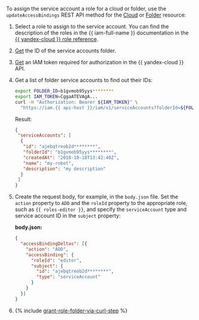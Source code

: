 To assign the service account a role for a cloud or folder, use the `updateAccessBindings` REST API method for the [Cloud](../../resource-manager/api-ref/Cloud/index.md) or [Folder](../../resource-manager/api-ref/Folder/index.md) resource:

1. Select a role to assign to the service account. You can find the description of the roles in the {{ iam-full-name }} documentation in the [{{ yandex-cloud }} role reference](../../iam/roles-reference.md).
1. [Get](../../resource-manager/operations/folder/get-id.md) the ID of the service accounts folder.
1. [Get](../../iam/operations/iam-token/create.md) an IAM token required for authorization in the {{ yandex-cloud }} API.
1. Get a list of folder service accounts to find out their IDs:

   ```bash
   export FOLDER_ID=b1gvmob95yys********
   export IAM_TOKEN=CggaATEVAgA...
   curl -H "Authorization: Bearer ${IAM_TOKEN}" \
     "https://iam.{{ api-host }}/iam/v1/serviceAccounts?folderId=${FOLDER_ID}"
   ```

   Result:


   ```json
   {
    "serviceAccounts": [
     {
      "id": "ajebqtreob2d********",
      "folderId": "b1gvmob95yys********",
      "createdAt": "2018-10-18T13:42:40Z",
      "name": "my-robot",
      "description": "my description"
     }
    ]
   }
   ```

1. Create the request body, for example, in the `body.json` file. Set the `action` property to `ADD` and the `roleId` property to the appropriate role, such as `{{ roles-editor }}`, and specify the `serviceAccount` type and service account ID in the `subject` property:

   **body.json:**
   ```json
   {
     "accessBindingDeltas": [{
       "action": "ADD",
       "accessBinding": {
         "roleId": "editor",
         "subject": {
           "id": "ajebqtreob2d********",
           "type": "serviceAccount"
         }
       }
     }]
   }
   ```
1. {% include [grant-role-folder-via-curl-step](grant-role-folder-via-curl-step.md) %}
